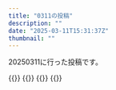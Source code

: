 ```yaml
---
title: "0311の投稿"
description: ""
date: "2025-03-11T15:31:37Z"
thumbnail: ""
---
```

20250311に行った投稿です。
<!--more-->
{{<othersns text="交流をそこまで求めてなくて暇つぶしがメインの用途だからTwitter無くなってもプライドとか全部捨てるならまとめサイトとかそういうコンテンツを摂取すれば生きていけるんだよな" url="https://qunagi.qunagi.net/notice/ArwT9KnemL9O0rNW5o" screenname="jme/k.h" date="2025-03-11T10:24:01.000Z">}}
{{<othersns text="著作権が学習後のモデルにまで残ってることを論じてるツイートが少なすぎる<br/>そこをクリアしないとその後の生成画像に対して問答無用でなんか言うのは大分厳しい気がするんだけど。残ってるとしたらどういう権利だろうか" url="https://qunagi.qunagi.net/notice/ArwSERkWGhxX3lmi24" screenname="jme/k.h" date="2025-03-11T10:13:44.000Z">}}
{{<othersns text="5日前から死んでて、再送の期限が2日のとこが多い感じか" url="https://qunagi.qunagi.net/notice/ArvViR5JPRxiOGXerI" screenname="jme/k.h" date="2025-03-10T23:18:04.000Z">}}
{{<othersns text="pleromaのバージョンが古いとなんかエラーを返してくるがなんかで死んでたか" url="https://qunagi.qunagi.net/notice/ArvV441BkcQPGeMWQa" screenname="jme/k.h" date="2025-03-10T23:10:46.000Z">}}
